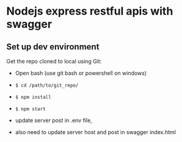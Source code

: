 Nodejs express restful apis with swagger
============
## Set up dev environment
Get the repo cloned to local using Git:
* Open bash (use git bash or powershell on windows)
* `$ cd /path/to/git_repo/`
* `$ npm install`
* `$ npm start`


* update server post in .env file,
* also need to update server host and post in swagger index.html